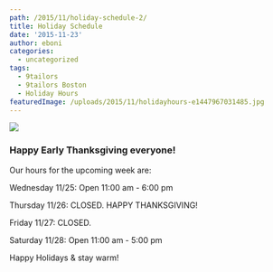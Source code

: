 ```yaml
---
path: /2015/11/holiday-schedule-2/
title: Holiday Schedule
date: '2015-11-23'
author: eboni
categories:
  - uncategorized
tags:
  - 9tailors
  - 9tailors Boston
  - Holiday Hours
featuredImage: /uploads/2015/11/holidayhours-e1447967031485.jpg
---
```

![](https://s-media-cache-ak0.pinimg.com/736x/ce/6f/e1/ce6fe18d0d19affc0e2d81f4a7ded164.jpg)

### Happy Early Thanksgiving everyone!

Our hours for the upcoming week are:

Wednesday 11/25: Open 11:00 am - 6:00 pm

Thursday 11/26: CLOSED. HAPPY THANKSGIVING!

Friday 11/27: CLOSED.

Saturday 11/28: Open 11:00 am - 5:00 pm

Happy Holidays & stay warm!